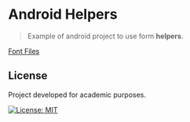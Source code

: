 # Android Helpers
> Example of android project to use form **helpers**.

[Font Files](AndroidHelpers/app/src/main/java/com/guiigos/androidhelpers)

## License
Project developed for academic purposes.

[![License: MIT](https://img.shields.io/badge/License-MIT-blue.svg)](./LICENSE)
